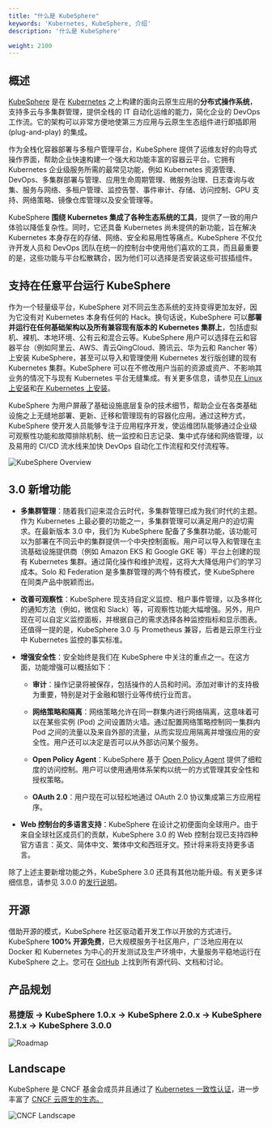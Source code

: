 ```yaml
---
title: "什么是 KubeSphere"
keywords: 'Kubernetes, KubeSphere, 介绍'
description: '什么是 KubeSphere'

weight: 2100
---
```


## 概述

[KubeSphere](https://kubesphere.io) 是在 [Kubernetes](https://kubernetes.io) 之上构建的面向云原生应用的**分布式操作系统**，支持多云与多集群管理，提供全栈的 IT 自动化运维的能力，简化企业的 DevOps 工作流。它的架构可以非常方便地使第三方应用与云原生生态组件进行即插即用 (plug-and-play) 的集成。

作为全栈化容器部署与多租户管理平台，KubeSphere 提供了运维友好的向导式操作界面，帮助企业快速构建一个强大和功能丰富的容器云平台。它拥有 Kubernetes 企业级服务所需的最常见功能，例如 Kubernetes 资源管理、DevOps、多集群部署与管理、应用生命周期管理、微服务治理、日志查询与收集、服务与网络、多租户管理、监控告警、事件审计、存储、访问控制、GPU 支持、网络策略、镜像仓库管理以及安全管理等。

KubeSphere **围绕 Kubernetes 集成了各种生态系统的工具**，提供了一致的用户体验以降低复杂性。同时，它还具备 Kubernetes 尚未提供的新功能，旨在解决 Kubernetes 本身存在的存储、网络、安全和易用性等痛点。KubeSphere 不仅允许开发人员和 DevOps 团队在统一的控制台中使用他们喜欢的工具，而且最重要的是，这些功能与平台松散耦合，因为他们可以选择是否安装这些可拔插组件。

## 支持在任意平台运行 KubeSphere

作为一个轻量级平台，KubeSphere 对不同云生态系统的支持变得更加友好，因为它没有对 Kubernetes 本身有任何的 Hack。换句话说，KubeSphere 可以**部署并运行在任何基础架构以及所有兼容现有版本的 Kubernetes 集群上**，包括虚拟机、裸机、本地环境、公有云和混合云等。KubeSphere 用户可以选择在云和容器平台（例如阿里云、AWS、青云QingCloud、腾讯云、华为云和 Rancher 等）上安装 KubeSphere，甚至可以导入和管理使用 Kubernetes 发行版创建的现有 Kubernetes 集群。KubeSphere 可以在不修改用户当前的资源或资产、不影响其业务的情况下与现有 Kubernetes 平台无缝集成。有关更多信息，请参见[在 Linux 上安装](../../installing-on-linux/)和[在 Kubernetes 上安装](../../installing-on-kubernetes/)。

KubeSphere 为用户屏蔽了基础设施底层复杂的技术细节，帮助企业在各类基础设施之上无缝地部署、更新、迁移和管理现有的容器化应用。通过这种方式，KubeSphere 使开发人员能够专注于应用程序开发，使运维团队能够通过企业级可观察性功能和故障排除机制、统一监控和日志记录、集中式存储和网络管理，以及易用的 CI/CD 流水线来加快 DevOps 自动化工作流程和交付流程等。

![KubeSphere Overview](https://pek3b.qingstor.com/kubesphere-docs/png/20200224091526.png)

## 3.0 新增功能

- **多集群管理**：随着我们迎来混合云时代，多集群管理已成为我们时代的主题。作为 Kubernetes 上最必要的功能之一，多集群管理可以满足用户的迫切需求。在最新版本 3.0 中，我们为 KubeSphere 配备了多集群功能，该功能可以为部署在不同云中的集群提供一个中央控制面板。用户可以导入和管理在主流基础设施提供商（例如 Amazon EKS 和 Google GKE 等）平台上创建的现有 Kubernetes 集群。通过简化操作和维护流程，这将大大降低用户们的学习成本。Solo 和 Federation 是多集群管理的两个特有模式，使 KubeSphere 在同类产品中脱颖而出。

- **改善可观察性**：KubeSphere 现支持自定义监控、租户事件管理，以及多样化的通知方法（例如，微信和 Slack）等，可观察性功能大幅增强。另外，用户现在可以自定义监控面板，并根据自己的需求选择各种监控指标和显示图表。还值得一提的是，KubeSphere 3.0 与 Prometheus 兼容，后者是云原生行业中 Kubernetes 监控的事实标准。

- **增强安全性**：安全始终是我们在 KubeSphere 中关注的重点之一。在这方面，功能增强可以概括如下：

  - **审计**：操作记录将被保存，包括操作的人员和时间。添加对审计的支持极为重要，特别是对于金融和银行业等传统行业而言。

  - **网络策略和隔离**：网络策略允许在同一群集内进行网络隔离，这意味着可以在某些实例 (Pod) 之间设置防火墙。通过配置网络策略控制同一集群内 Pod 之间的流量以及来自外部的流量，从而实现应用隔离并增强应用的安全性。用户还可以决定是否可以从外部访问某个服务。

  - **Open Policy Agent**：KubeSphere 基于 [Open Policy Agent](https://www.openpolicyagent.org/) 提供了细粒度的访问控制。用户可以使用通用体系架构以统一的方式管理其安全性和授权策略。

  - **OAuth 2.0**：用户现在可以轻松地通过 OAuth 2.0 协议集成第三方应用程序。
  
- **Web 控制台的多语言支持**：KubeSphere 在设计之初便面向全球用户。由于来自全球社区成员们的贡献，KubeSphere 3.0 的 Web 控制台现已支持四种官方语言：英文、简体中文、繁体中文和西班牙文。预计将来将支持更多语言。

除了上述主要新增功能之外，KubeSphere 3.0 还具有其他功能升级。有关更多详细信息，请参见 3.0.0 的[发行说明](../../release/release-v300/)。

## 开源

借助开源的模式，KubeSphere 社区驱动着开发工作以开放的方式进行。KubeSphere **100% 开源免费**，已大规模服务于社区用户，广泛地应用在以 Docker 和 Kubernetes 为中心的开发测试及生产环境中，大量服务平稳地运行在 KubeSphere 之上。您可在 [GitHub](https://github.com/kubesphere/) 上找到所有源代码、文档和讨论。

## 产品规划

### 易捷版 -> KubeSphere 1.0.x -> KubeSphere 2.0.x -> KubeSphere 2.1.x -> KubeSphere 3.0.0

![Roadmap](https://pek3b.qingstor.com/kubesphere-docs/png/20190926000413.png)

## Landscape

KubeSphere 是 CNCF 基金会成员并且通过了 [Kubernetes 一致性认证](https://www.cncf.io/certification/software-conformance/#logos)，进一步丰富了 [CNCF 云原生的生态。
](https://landscape.cncf.io/landscape=observability-and-analysis&license=apache-license-2-0)

![CNCF Landscape](https://pek3b.qingstor.com/kubesphere-docs/png/20191011233719.png)